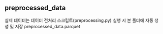 ## preprocessed_data

실제 데이터는 데이터 전처리 스크립트(preprocessing.py) 실행 시 본 폴더에 자동 생성 및 저장
preprocessed_data.parquet
